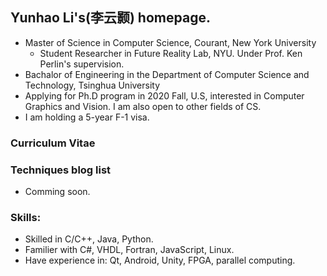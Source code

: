 ## Yunhao Li's(李云颢) homepage.
+ Master of Science in Computer Science, Courant, New York University
  + Student Researcher in Future Reality Lab, NYU. Under Prof. Ken Perlin's supervision.
+ Bachalor of Engineering in the Department of Computer Science and Technology, Tsinghua University
+ Applying for Ph.D program in 2020 Fall, U.S, interested in Computer Graphics and Vision. I am also open to other fields of CS.
+ I am holding a 5-year F-1 visa.

### Curriculum Vitae

### Techniques blog list
+ Comming soon.

### 

### Skills:
+ Skilled in C/C++, Java, Python.
+ Familier with C#, VHDL, Fortran, JavaScript, Linux.
+ Have experience in: Qt, Android, Unity, FPGA, parallel computing.
